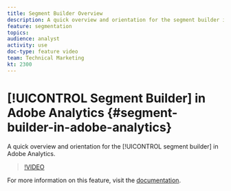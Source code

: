 ```yaml
---
title: Segment Builder Overview
description: A quick overview and orientation for the segment builder in Adobe Analytics.
feature: segmentation
topics: 
audience: analyst
activity: use
doc-type: feature video
team: Technical Marketing
kt: 2300
---
```


# [!UICONTROL Segment Builder] in Adobe Analytics {#segment-builder-in-adobe-analytics}

A quick overview and orientation for the [!UICONTROL segment builder] in Adobe Analytics.

>[!VIDEO](https://video.tv.adobe.com/v/25404/?quality=12)

For more information on this feature, visit the [documentation](https://marketing.adobe.com/resources/help/en_US/analytics/segment/index.html?f=seg_build_ui).
